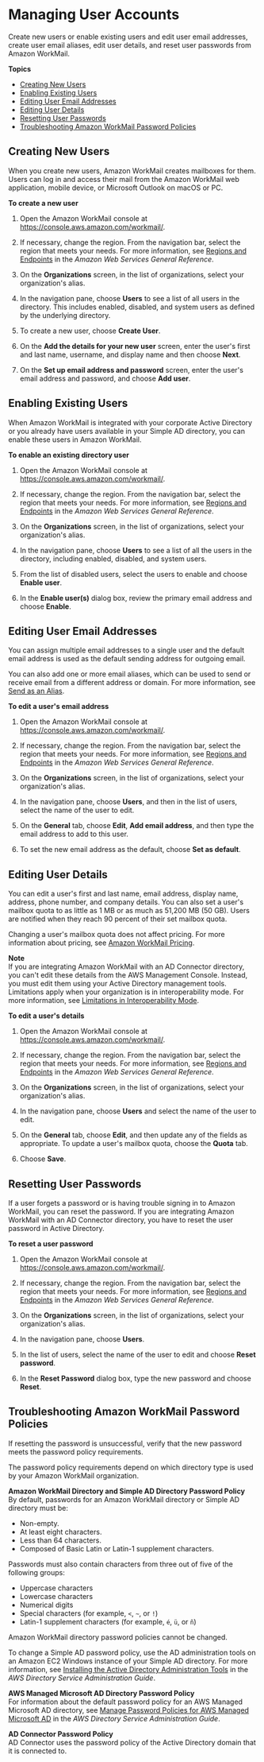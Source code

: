 # Managing User Accounts<a name="manage-users"></a>

Create new users or enable existing users and edit user email addresses, create user email aliases, edit user details, and reset user passwords from Amazon WorkMail\.

**Topics**
+ [Creating New Users](#add_new_user)
+ [Enabling Existing Users](#enable_existing_user)
+ [Editing User Email Addresses](#edit_user_email_addresses)
+ [Editing User Details](#edit_user_details)
+ [Resetting User Passwords](#reset_user_password)
+ [Troubleshooting Amazon WorkMail Password Policies](#password-policies)

## Creating New Users<a name="add_new_user"></a>

When you create new users, Amazon WorkMail creates mailboxes for them\. Users can log in and access their mail from the Amazon WorkMail web application, mobile device, or Microsoft Outlook on macOS or PC\.

**To create a new user**

1. Open the Amazon WorkMail console at [https://console\.aws\.amazon\.com/workmail/](https://console.aws.amazon.com/workmail/)\.

1. If necessary, change the region\. From the navigation bar, select the region that meets your needs\. For more information, see [Regions and Endpoints](http://docs.aws.amazon.com/general/latest/gr/index.html?rande.html) in the *Amazon Web Services General Reference*\.

1. On the **Organizations** screen, in the list of organizations, select your organization's alias\.

1. In the navigation pane, choose **Users** to see a list of all users in the directory\. This includes enabled, disabled, and system users as defined by the underlying directory\.

1. To create a new user, choose **Create User**\.

1. On the **Add the details for your new user** screen, enter the user's first and last name, username, and display name and then choose **Next**\.

1. On the **Set up email address and password** screen, enter the user's email address and password, and choose **Add user**\.

## Enabling Existing Users<a name="enable_existing_user"></a>

When Amazon WorkMail is integrated with your corporate Active Directory or you already have users available in your Simple AD directory, you can enable these users in Amazon WorkMail\.

**To enable an existing directory user**

1. Open the Amazon WorkMail console at [https://console\.aws\.amazon\.com/workmail/](https://console.aws.amazon.com/workmail/)\.

1. If necessary, change the region\. From the navigation bar, select the region that meets your needs\. For more information, see [Regions and Endpoints](http://docs.aws.amazon.com/general/latest/gr/index.html?rande.html) in the *Amazon Web Services General Reference*\.

1. On the **Organizations** screen, in the list of organizations, select your organization's alias\.

1. In the navigation pane, choose **Users** to see a list of all the users in the directory, including enabled, disabled, and system users\.

1. From the list of disabled users, select the users to enable and choose **Enable user**\.

1. In the **Enable user\(s\)** dialog box, review the primary email address and choose **Enable**\.

## Editing User Email Addresses<a name="edit_user_email_addresses"></a>

You can assign multiple email addresses to a single user and the default email address is used as the default sending address for outgoing email\. 

You can also add one or more email aliases, which can be used to send or receive email from a different address or domain\. For more information, see [Send as an Alias](https://docs.aws.amazon.com/workmail/latest/userguide/send_alias.html)\.

**To edit a user's email address**

1. Open the Amazon WorkMail console at [https://console\.aws\.amazon\.com/workmail/](https://console.aws.amazon.com/workmail/)\.

1. If necessary, change the region\. From the navigation bar, select the region that meets your needs\. For more information, see [Regions and Endpoints](http://docs.aws.amazon.com/general/latest/gr/index.html?rande.html) in the *Amazon Web Services General Reference*\.

1. On the **Organizations** screen, in the list of organizations, select your organization's alias\.

1. In the navigation pane, choose **Users**, and then in the list of users, select the name of the user to edit\.

1. On the **General** tab, choose **Edit**, **Add email address**, and then type the email address to add to this user\.

1. To set the new email address as the default, choose **Set as default**\.

## Editing User Details<a name="edit_user_details"></a>

You can edit a user's first and last name, email address, display name, address, phone number, and company details\. You can also set a user's mailbox quota to as little as 1 MB or as much as 51,200 MB \(50 GB\)\. Users are notified when they reach 90 percent of their set mailbox quota\.

Changing a user's mailbox quota does not affect pricing\. For more information about pricing, see [Amazon WorkMail Pricing](http://aws.amazon.com/workmail/pricing/)\.

**Note**  
If you are integrating Amazon WorkMail with an AD Connector directory, you can't edit these details from the AWS Management Console\. Instead, you must edit them using your Active Directory management tools\. Limitations apply when your organization is in interoperability mode\. For more information, see [Limitations in Interoperability Mode](interoperability.md#interop_limitations)\.

**To edit a user's details**

1. Open the Amazon WorkMail console at [https://console\.aws\.amazon\.com/workmail/](https://console.aws.amazon.com/workmail/)\.

1. If necessary, change the region\. From the navigation bar, select the region that meets your needs\. For more information, see [Regions and Endpoints](http://docs.aws.amazon.com/general/latest/gr/index.html?rande.html) in the *Amazon Web Services General Reference*\.

1. On the **Organizations** screen, in the list of organizations, select your organization's alias\.

1. In the navigation pane, choose **Users** and select the name of the user to edit\.

1. On the **General** tab, choose **Edit**, and then update any of the fields as appropriate\. To update a user's mailbox quota, choose the **Quota** tab\.

1. Choose **Save**\.

## Resetting User Passwords<a name="reset_user_password"></a>

If a user forgets a password or is having trouble signing in to Amazon WorkMail, you can reset the password\. If you are integrating Amazon WorkMail with an AD Connector directory, you have to reset the user password in Active Directory\.

**To reset a user password**

1. Open the Amazon WorkMail console at [https://console\.aws\.amazon\.com/workmail/](https://console.aws.amazon.com/workmail/)\.

1. If necessary, change the region\. From the navigation bar, select the region that meets your needs\. For more information, see [Regions and Endpoints](http://docs.aws.amazon.com/general/latest/gr/index.html?rande.html) in the *Amazon Web Services General Reference*\.

1. On the **Organizations** screen, in the list of organizations, select your organization's alias\.

1. In the navigation pane, choose **Users**\.

1. In the list of users, select the name of the user to edit and choose **Reset password**\.

1. In the **Reset Password** dialog box, type the new password and choose **Reset**\.

## Troubleshooting Amazon WorkMail Password Policies<a name="password-policies"></a>

If resetting the password is unsuccessful, verify that the new password meets the password policy requirements\.

The password policy requirements depend on which directory type is used by your Amazon WorkMail organization\.

**Amazon WorkMail Directory and Simple AD Directory Password Policy**  
By default, passwords for an Amazon WorkMail directory or Simple AD directory must be:
+ Non\-empty\.
+ At least eight characters\.
+ Less than 64 characters\.
+ Composed of Basic Latin or Latin\-1 supplement characters\.

Passwords must also contain characters from three out of five of the following groups:
+ Uppercase characters
+ Lowercase characters
+ Numerical digits
+ Special characters \(for example, `<`, `~`, or `!`\)
+ Latin\-1 supplement characters \(for example, `é`, `ü`, or `ñ`\)

Amazon WorkMail directory password policies cannot be changed\.

To change a Simple AD password policy, use the AD administration tools on an Amazon EC2 Windows instance of your Simple AD directory\. For more information, see [Installing the Active Directory Administration Tools](https://docs.aws.amazon.com/directoryservice/latest/admin-guide/simple_ad_install_ad_tools.html) in the *AWS Directory Service Administration Guide*\.

**AWS Managed Microsoft AD Directory Password Policy**  
For information about the default password policy for an AWS Managed Microsoft AD directory, see [Manage Password Policies for AWS Managed Microsoft AD](https://docs.aws.amazon.com/directoryservice/latest/admin-guide/ms_ad_password_policies.html) in the *AWS Directory Service Administration Guide*\.

**AD Connector Password Policy**  
AD Connector uses the password policy of the Active Directory domain that it is connected to\.